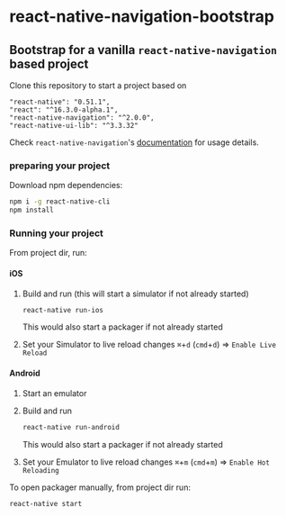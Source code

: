 # react-native-navigation-bootstrap

## Bootstrap for a vanilla `react-native-navigation` based project

Clone this repository to start a project based on

```
"react-native": "0.51.1",
"react": "^16.3.0-alpha.1",
"react-native-navigation": "^2.0.0",
"react-native-ui-lib": "^3.3.32"
```


Check `react-native-navigation`'s [documentation](https://wix.github.io/react-native-navigation/v2/#/) for usage details.


### preparing your project

Download npm dependencies:

```sh
npm i -g react-native-cli
npm install
```

### Running your project

From project dir, run:

#### iOS
1. Build and run (this will start a simulator if not already started)

	```sh
	react-native run-ios
	```
	This would also start a packager if not already started

2. Set your Simulator to live reload changes `⌘`+`d`  (`cmd`+`d`) => `Enable Live Reload`



#### Android
1. Start an emulator
2. Build and run

	```sh
	react-native run-android
	```
	This would also start a packager if not already started


3. Set your Emulator to live reload changes `⌘`+`m`  (`cmd`+`m`) => `Enable Hot Reloading`

To open packager manually, from project dir run:

```sh
react-native start
```

